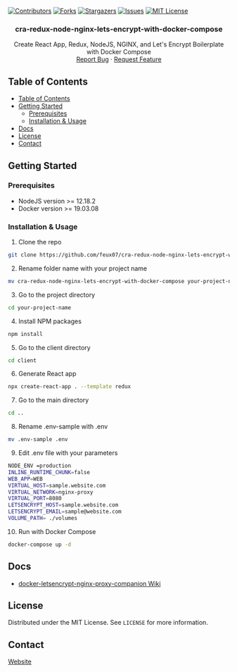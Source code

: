 
[![Contributors][contributors-shield]][contributors-url]
[![Forks][forks-shield]][forks-url]
[![Stargazers][stars-shield]][stars-url]
[![Issues][issues-shield]][issues-url]
[![MIT License][license-shield]][license-url]


<p align="center">

  <h3 align="center">cra-redux-node-nginx-lets-encrypt-with-docker-compose</h3>

  <p align="center">
    Create React App, Redux, NodeJS, NGINX, and Let's Encrypt Boilerplate with Docker Compose
    <br />
    <a href="https://github.com/feux07/cra-redux-node-nginx-lets-encrypt-with-docker-compose/issues">Report Bug</a>
    ·
    <a href="https://github.com/feux07/cra-redux-node-nginx-lets-encrypt-with-docker-compose/issues">Request Feature</a>
  </p>
</p>



<!-- TABLE OF CONTENTS -->
## Table of Contents

- [Table of Contents](#table-of-contents)
- [Getting Started](#getting-started)
  - [Prerequisites](#prerequisites)
  - [Installation & Usage](#installation--usage)
- [Docs](#docs)
- [License](#license)
- [Contact](#contact)


<!-- GETTING STARTED -->
## Getting Started

### Prerequisites

* NodeJS version >= 12.18.2
* Docker version >= 19.03.08 

### Installation & Usage
 
1. Clone the repo

```sh
git clone https://github.com/feux07/cra-redux-node-nginx-lets-encrypt-with-docker-compose.git
```


2. Rename folder name with your project name

```sh
mv cra-redux-node-nginx-lets-encrypt-with-docker-compose your-project-name
```

3. Go to the project directory

```sh
cd your-project-name
```

4. Install NPM packages

```sh
npm install
```

5. Go to the client directory

```sh
cd client
```

6. Generate React app

```sh
npx create-react-app . --template redux
```

7. Go to the main directory

```sh
cd ..
```

8. Rename .env-sample with .env

```sh
mv .env-sample .env
```

9. Edit .env file with your parameters

```sh
NODE_ENV =production
INLINE_RUNTIME_CHUNK=false
WEB_APP=WEB
VIRTUAL_HOST=sample.website.com
VIRTUAL_NETWORK=nginx-proxy
VIRTUAL_PORT=8080
LETSENCRYPT_HOST=sample.website.com
LETSENCRYPT_EMAIL=sample@website.com
VOLUME_PATH= ./volumes
```

10. Run with Docker Compose

```sh
docker-compose up -d
```

## Docs

* [docker-letsencrypt-nginx-proxy-companion Wiki](https://github.com/nginx-proxy/docker-letsencrypt-nginx-proxy-companion/wiki)


<!-- LICENSE -->
## License

Distributed under the MIT License. See `LICENSE` for more information.


<!-- CONTACT -->
## Contact

[Website](https://fethierdincuzun.com)


<!-- MARKDOWN LINKS & IMAGES -->
<!-- https://www.markdownguide.org/basic-syntax/#reference-style-links -->
[contributors-shield]: https://img.shields.io/github/contributors/feux07/cra-redux-node-nginx-lets-encrypt-with-docker-compose.svg?style=flat-square
[contributors-url]: https://github.com/feux07/cra-redux-node-nginx-lets-encrypt-with-docker-compose/graphs/contributors
[forks-shield]: https://img.shields.io/github/forks/feux07/cra-redux-node-nginx-lets-encrypt-with-docker-compose.svg?style=flat-square
[forks-url]: https://github.com/feux07/cra-redux-node-nginx-lets-encrypt-with-docker-compose/network/members
[stars-shield]: https://img.shields.io/github/stars/feux07/cra-redux-node-nginx-lets-encrypt-with-docker-compose.svg?style=flat-square
[stars-url]: https://github.com/feux07/cra-redux-node-nginx-lets-encrypt-with-docker-compose/stargazers
[issues-shield]: https://img.shields.io/github/issues/feux07/cra-redux-node-nginx-lets-encrypt-with-docker-compose.svg?style=flat-square
[issues-url]: https://github.com/feux07/cra-redux-node-nginx-lets-encrypt-with-docker-compose/issues
[license-shield]: https://img.shields.io/github/license/feux07/cra-redux-node-nginx-lets-encrypt-with-docker-compose.svg?style=flat-square
[license-url]: https://github.com/feux07/cra-redux-node-nginx-lets-encrypt-with-docker-compose/blob/master/LICENSE
